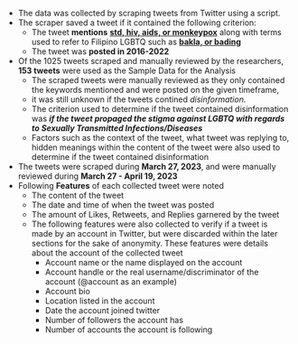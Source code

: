 - The data was collected by scraping tweets from Twitter using a script. 
- The scraper saved a tweet if it contained the following criterion:
    - The tweet **mentions** **<u>std, hiv, aids, or monkeypox</u>** along with terms used to refer to Filipino LGBTQ such as **<u>bakla, or bading</u>**
    - The tweet was **posted in 2016-2022**
- Of the 1025 tweets scraped and manually reviewed by the researchers, **153 tweets** were used as the Sample Data for the Analysis
    - The scraped tweets were manually reviewed as they only contained the keywords mentioned and were posted on the given timeframe,
    - it was still unknown if the tweets contined *disinformation.*
    - The criterion used to determine if the tweet contained disinformation was ***if the tweet propaged the stigma against LGBTQ with regards to Sexually Transmitted Infections/Diseases***
    - Factors such as the context of the tweet, what tweet was replying to, hidden meanings within the content of the tweet were also used to determine if the tweet contained disinformation
- The tweets were scraped during **March 27, 2023**, and were manually reviewed during **March 27 - April 19, 2023**
- Following **Features** of each collected tweet were noted
    - The content of the tweet
    - The date and time of when the tweet was posted
    - The amount of Likes, Retweets, and Replies garnered by the tweet
    - The following features were also collected to verify if a tweet is made by an account in Twitter, but were discarded within the later sections for the sake of anonymity. These features were details about the account of the collected tweet
        - Account name or the name displayed on the account
        - Account handle or the real username/discriminator of the account (@account as an example)
        - Account bio
        - Location listed in the account
        - Date the account joined twitter
        - Number of followers the account has
        - Number of accounts the account is following

<br/>
<br/>
<br/>
